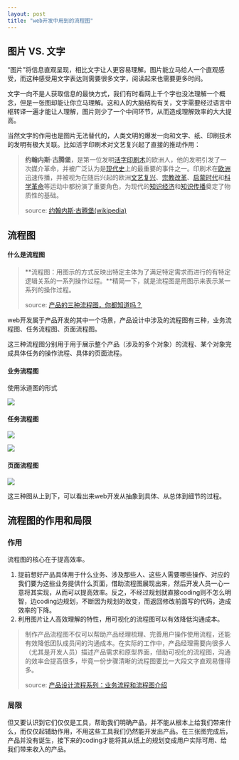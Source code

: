 ```yaml
---
layout: post
title: "web开发中用到的流程图"
---
```


## 图片 VS. 文字

“图片”将信息直观呈现，相比文字让人更容易理解。图片能立马给人一个直观感受，而这种感受用文字表达则需要很多文字，阅读起来也需要更多时间。

文字一向不是人获取信息的最快方式，我们有时看网上千个字也没法理解一个概念，但是一张图却能让你立马理解。这和人的大脑结构有关，文字需要经过语言中枢转译一遍才能让人理解，图片则少了一个中间环节，从而造成理解效率的大大提高。

当然文字的作用也是图片无法替代的，人类文明的爆发一向和文字、纸、印刷技术的发明有极大关联。比如活字印刷术对文艺复兴起了直接的推动作用：

> **约翰内斯·古腾堡**，是第一位发明[活字印刷术](https://zh.wikipedia.org/wiki/%E6%B4%BB%E5%AD%97%E5%8D%B0%E5%88%B7%E8%A1%93)的欧洲人，他的发明引发了一次媒介革命，并被广泛认为是[现代史](https://zh.wikipedia.org/wiki/%E7%8F%BE%E4%BB%A3%E5%8F%B2)上的最重要的事件之一。印刷术在[欧洲](https://zh.wikipedia.org/wiki/%E6%AD%90%E6%B4%B2)迅速传播，并被视为在随后兴起的欧洲[文艺复兴](https://zh.wikipedia.org/wiki/%E6%96%87%E8%97%9D%E5%BE%A9%E8%88%88)、[宗教改革](https://zh.wikipedia.org/wiki/%E5%AE%97%E6%95%99%E6%94%B9%E9%9D%A9)、[启蒙时代](https://zh.wikipedia.org/wiki/%E5%95%9F%E8%92%99%E6%99%82%E4%BB%A3)和[科学革命](https://zh.wikipedia.org/wiki/%E7%A7%91%E5%AD%A6%E9%9D%A9%E5%91%BD)等运动中都扮演了重要角色，为现代的[知识经济](https://zh.wikipedia.org/wiki/%E7%9F%A5%E8%AF%86%E7%BB%8F%E6%B5%8E)和[知识传播](https://zh.wikipedia.org/w/index.php?title=%E7%9F%A5%E8%AF%86%E6%B0%91%E4%B8%BB%E5%8C%96&action=edit&redlink=1)奠定了物质性的基础。
>
> source: [约翰内斯·古腾堡(wikipedia)](https://zh.wikipedia.org/wiki/%E7%BA%A6%E7%BF%B0%E5%86%85%E6%96%AF%C2%B7%E5%8F%A4%E8%85%BE%E5%A0%A1)

## 流程图

#### 什么是流程图

> **流程图：用图示的方式反映出特定主体为了满足特定需求而进行的有特定逻辑关系的一系列操作过程。**精简一下，就是流程图是用图示来表示某一系列的操作过程。
>
> source: [产品的三种流程图，你都知道吗？](http://www.woshipm.com/pd/441557.html)

web开发属于产品开发的其中一个场景，产品设计中涉及的流程图有三种，业务流程图、任务流程图、页面流程图。

这三种流程图分别用于用于展示整个产品（涉及的多个对象）的流程、某个对象完成具体任务的操作流程、具体的页面流程。

#### 业务流程图

使用泳道图的形式

![]({{site.url}}/images/business-diagram.png)

#### 任务流程图

![]({{site.url}}/images/task-diagram.png)

![]({{site.url}}/images/task-diagram-syntax.png)

#### 页面流程图

![]({{site.url}}/images/page-diagram.png)

这三种图从上到下，可以看出来web开发从抽象到具体、从总体到细节的过程。

## 流程图的作用和局限

### 作用

流程图的核心在于提高效率。

1. 提前想好产品具体用于什么业务、涉及那些人、这些人需要哪些操作、对应的我们要为这些业务提供什么页面，借助流程图展现出来，然后开发人员一心一意将其实现，从而可以提高效率。反之，不经过规划就直接coding则不怎么明智，边coding边规划，不断因为规划的改变，而返回修改前面写的代码，造成效率的下降。
2. 利用图片让人高效理解的特性，用可视化的流程图可以有效降低沟通成本。

> 制作产品流程图不仅可以帮助产品经理梳理、完善用户操作使用流程，还能有效降低团队成员间的沟通成本。在实际的工作中，产品经理需要向很多人（尤其是开发人员）描述产品需求和原型界面，借助可视化的流程图，沟通的效率会提高很多，毕竟一份步骤清晰的流程图要比一大段文字直观易懂得多。
>
> source: [产品设计流程系列：业务流程和流程图介绍](http://www.woshipm.com/pd/434065.html)

### 局限

但又要认识到它们仅仅是工具，帮助我们明确产品，并不能从根本上给我们带来什么，而仅仅起辅助作用，不用这些工具我们仍然能开发出产品。在三张图完成后，产品并没有诞生，接下来的coding才能将其从纸上的规划变成用户实际可用、给我们带来收入的产品。